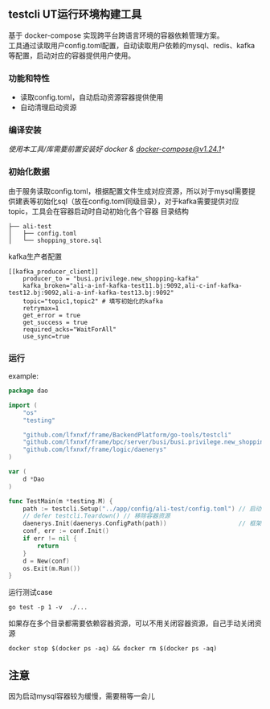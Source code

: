 ## testcli UT运行环境构建工具
基于 docker-compose 实现跨平台跨语言环境的容器依赖管理方案。  
工具通过读取用户config.toml配置，自动读取用户依赖的mysql、redis、kafka等配置，启动对应的容器提供用户使用。

### 功能和特性
- 读取config.toml，自动启动资源容器提供使用
- 自动清理启动资源


### 编译安装
*使用本工具/库需要前置安装好 docker & docker-compose@v1.24.1^*



### 初始化数据
由于服务读取config.toml，根据配置文件生成对应资源，所以对于mysql需要提供建表等初始化sql（放在config.toml同级目录），对于kafka需要提供对应topic，工具会在容器启动时自动初始化各个容器
目录结构
```text
├── ali-test
│   ├── config.toml
│   └── shopping_store.sql

```
kafka生产者配置
```text
[[kafka_producer_client]]
    producer_to = "busi.privilege.new_shopping-kafka"
    kafka_broken="ali-a-inf-kafka-test11.bj:9092,ali-c-inf-kafka-test12.bj:9092,ali-a-inf-kafka-test13.bj:9092"
    topic="topic1,topic2" # 填写初始化的kafka
    retrymax=1
    get_error = true
    get_success = true
    required_acks="WaitForAll"
    use_sync=true
```



### 运行


example:
```Go
package dao

import (
	"os"
	"testing"

	"github.com/lfxnxf/frame/BackendPlatform/go-tools/testcli"
	"github.com/lfxnxf/frame/bpc/server/busi/busi.privilege.new_shopping/conf"
	"github.com/lfxnxf/frame/logic/daenerys"
)

var (
	d *Dao
)

func TestMain(m *testing.M) {
	path := testcli.Setup("../app/config/ali-test/config.toml") // 启动配置对应的容器资源
	// defer testcli.Teardown() // 移除容器资源
	daenerys.Init(daenerys.ConfigPath(path))                    // 框架初始化
	conf, err := conf.Init()
	if err != nil {
		return
	}
	d = New(conf)
	os.Exit(m.Run())
}

 ```
 运行测试case
 ```text
go test -p 1 -v  ./...
```
如果存在多个目录都需要依赖容器资源，可以不用关闭容器资源，自己手动关闭资源
```text
docker stop $(docker ps -aq) && docker rm $(docker ps -aq)
```
## 注意
因为启动mysql容器较为缓慢，需要稍等一会儿